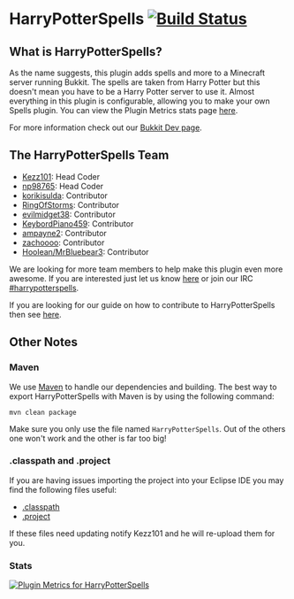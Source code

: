 # HarryPotterSpells [![Build Status](http://ci.drtshock.com/buildStatus/icon?job=HarryPotterSpells)](http://ci.drtshock.com/view/np98765/job/HarryPotterSpells/)

## What is HarryPotterSpells? ##

As the name suggests, this plugin adds spells and more to a Minecraft server running Bukkit. The spells are taken from Harry Potter but this doesn't mean you have to be a Harry Potter server to use it. Almost everything in this plugin is configurable, allowing you to make your own Spells plugin. You can view the Plugin Metrics stats page [here](http://mcstats.org/plugin/HarryPotterSpells).

For more information check out our [Bukkit Dev page](http://dev.bukkit.org/server-mods/harrypotterspells).

## The HarryPotterSpells Team ##

+ [Kezz101](http://forums.bukkit.org/members/kezz101.90637645/): Head Coder
+ [np98765](http://forums.bukkit.org/members/np98765.17954/): Head Coder
+ [korikisulda](http://forums.bukkit.org/members/korikisulda.90675487/): Contributor
+ [RingOfStorms](http://forums.bukkit.org/members/ringofstorms.52391/): Contributor
+ [evilmidget38](http://forums.bukkit.org/members/evilmidget38.97830/): Contributor
+ [KeybordPiano459](http://forums.bukkit.org/members/keybordpiano459.90643667/): Contributor
+ [ampayne2](http://forums.bukkit.org/members/ampayne2.90675729/): Contributor
+ [zachoooo](http://forums.bukkit.org/members/zachoooo.1858/): Contributor
+ [Hoolean/MrBluebear3](http://forums.bukkit.org/members/hoolean.90699782/): Contributor

We are looking for more team members to help make this plugin even more awesome. If you are interested just let us know [here](http://forums.bukkit.org/threads/harrypotterspells.149902/) or join our IRC [#harrypotterspells](http://webchat.esper.net/?channels=#harrypotterspells).

If you are looking for our guide on how to contribute to HarryPotterSpells then see [here](https://github.com/kezz101/HarryPotterSpells/wiki/Contributing).

## Other Notes ##

### Maven ###

We use [Maven](http://maven.apache.org/) to handle our dependencies and building. The best way to export HarryPotterSpells with Maven is by using the following command:  

    mvn clean package    
Make sure you only use the file named `HarryPotterSpells`. Out of the others one won't work and the other is far too big!

### .classpath and .project ###

If you are having issues importing the project into your Eclipse IDE you may find the following files useful:
+ [.classpath](http://www.mediafire.com/view/3cf26n282tyf044/.classpath)
+ [.project](http://www.mediafire.com/view/b3c36r69nabnw3v/.project)

If these files need updating notify Kezz101 and he will re-upload them for you.

### Stats ###
[![Plugin Metrics for HarryPotterSpells](http://api.mcstats.org/signature/HarryPotterSpells.png)](http://mcstats.org/plugin/HarryPotterSpells)

